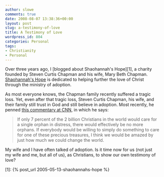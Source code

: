 ```yaml
---
author: slowe
comments: true
date: 2008-08-07 13:38:36+00:00
layout: post
slug: a-testimony-of-love
title: A Testimony of Love
wordpress_id: 804
categories: Personal
tags:
- Christianity
- Personal
---
```


Over three years ago, I [blogged about Shaohannah's Hope][1], a charity founded by Steven Curtis Chapman and his wife, Mary Beth Chapman. [Shaohannah's Hope](http://www.showhope.org/) is dedicated to helping further the love of Christ through the ministry of adoption.

As most everyone knows, the Chapman family recently suffered a tragic loss. Yet, even after that tragic loss, Steven Curtis Chapman, his wife, and their family still trust in God and still believe in adoption. Most recently, he penned [this commentary at CNN](http://www.cnn.com/2008/SHOWBIZ/Music/08/07/chapman.orphans/index.html), in which he says:

>If only 7 percent of the 2 billion Christians in the world would care for a single orphan in distress, there would effectively be no more orphans. If everybody would be willing to simply do something to care for one of these precious treasures, I think we would be amazed by just how much we could change the world.

My wife and I have often talked of adoption. Is it time now for us (not just my wife and me, but all of us), as Christians, to show our own testimony of love?

[1]: {% post_url 2005-05-13-shaohannahs-hope %}
